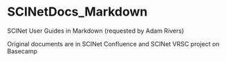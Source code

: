 # SCINetDocs_Markdown
SCINet User Guides in Markdown (requested by Adam Rivers)

Original documents are in SCINet Confluence and SCINet VRSC project on Basecamp

